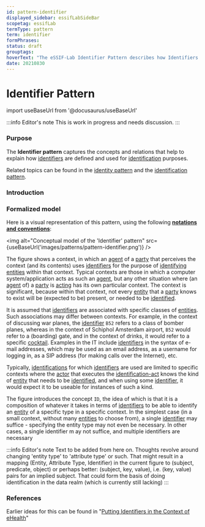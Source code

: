 ```yaml
---
id: pattern-identifier
displayed_sidebar: essifLabSideBar
scopetag: essifLab
termType: pattern
term: identifier
formPhrases:
status: draft
grouptags:
hoverText: "The eSSIF-Lab Identifier Pattern describes how Identifiers are defined and used for Identification purposes."
date: 20210830
---
```


# Identifier Pattern

import useBaseUrl from '@docusaurus/useBaseUrl'

:::info Editor's note
This is work in progress and needs discussion.
:::

### Purpose

The **Identifier pattern** captures the concepts and relations that help to explain how [identifiers](@) are defined and used for [identification](identify@) purposes.

Related topics can be found in the [identity pattern](pattern-identity@) and the [identification pattern](pattern-identification@).

### Introduction

### Formalized model

Here is a visual representation of this pattern, using the following **[notations and conventions](../notations-and-conventions#pattern-diagram-notations)**:

<img
  alt="Conceptual model of the 'Identifier' pattern"
  src={useBaseUrl('images/patterns/pattern-identifier.png')}
/>

The figure shows a context, in which an [agent](@) of a [party](@) that perceives the context (and its contents) uses [identifiers](@) for the purpose of [identifying](identify@) [entities](@) within that context. Typical contexts are those in which a computer system/application acts as such an [agent](@), but any other situation where (an [agent](@) of) a [party](@) is [acting](@) has its own particular context. The context is significant, because within that context, not every [entity](@) that a [party](@) knows to exist will be (expected to be) present, or needed to be [identified](identify@).

It is assumed that [identifiers](@) are associated with specific classes of [entities](@). Such associations may differ between contexts. For example, in the context of discussing war planes, the [identifier](@) `B52` refers to a class of bomber planes, whereas in the context of Schiphol Amsterdam airport, `B52` would refer to a (boarding) gate, and in the context of drinks, it would refer to a specific [cocktail](https://en.wikipedia.org/wiki/B-52_(cocktail)). Examples in the IT include [identifiers](@) in the syntax of e-mail addresses, which may be used as an email address, as a username for logging in, as a SIP address (for making calls over the Internet), etc.

Typically, [identifications](identify@) for which [identifiers](@) are used are limited to specific contexts where the [actor](@) that executes the [identification-act](identify@) knows the kind of [entity](@) that needs to be [identified](identify@), and when using some [identifier](@), it would expect it to be useable for instances of such a kind.

The figure introduces the concept `ID`, the idea of which is that it is a composition of whatever it takes in terms of [identifiers](@) to be able to identify an [entity](@) of a specific type in a specific context. In the simplest case (in a small context, without many [entities](@) to choose from), a single [identifier](@) may suffice - specifying the entity type may not even be necessary. In other cases, a single identifier m ay not suffice, and multiple identifiers are necessary

:::info Editor's note
Text to be added from here on. Thoughts revolve around changing 'entity type' to 'attribute type' or such. That might result in a mapping (Entity, Attribute Type, Identifier) in the current figure to (subject, predicate, object) or perhaps better: (subject, key, value), i.e. (key, value) pairs for an implied subject. That could form the basis of doing identification in the data realm (which is currently still lacking)
:::


### References

Earlier ideas for this can be found in "[Putting Identifiers in the Context of eHealth](https://link.springer.com/content/pdf/10.1007/978-0-387-79026-8_27.pdf)"
